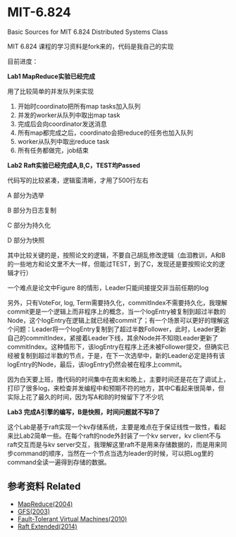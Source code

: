 # MIT-6.824
Basic Sources for MIT 6.824 Distributed Systems Class

MIT 6.824 课程的学习资料是fork来的，代码是我自己的实现

目前进度：


**Lab1 MapReduce实验已经完成**


用了比较简单的并发队列来实现
1. 开始时coordinato把所有map tasks加入队列
2. 并发的worker从队列中取出map task
3. 完成后会向coordinator发送消息
4. 所有map都完成之后，coordinato会把reduce的任务也加入队列
5. worker从队列中取出reduce task
6. 所有任务都做完，job结束


**Lab2 Raft实验已经完成A,B,C，TEST均Passed**


代码写的比较紧凑，逻辑蛮清晰，才用了500行左右


A 部分为选举


B 部分为日志复制


C 部分为持久化


D 部分为快照


其中比较关键的是，按照论文的逻辑，不要自己胡乱修改逻辑（血泪教训，A和B的一些地方和论文里不大一样，但能过TEST，到了C，发现还是要按照论文的逻辑才行）


一个难点是论文中Figure 8的情形，Leader只能间接提交非当前任期的log


另外，只有VoteFor, log, Term需要持久化，commitIndex不需要持久化，我理解commit更是一个逻辑上而非程序上的概念，当一个logEntry被复制到超过半数的Node，这个logEntry在逻辑上就已经被commit了；有一个场景可以更好的理解这个问题：Leader将一个logEntry复制到了超过半数Follower，此时，Leader更新自己的commitIndex，紧接着Leader下线，其余Node并不知晓Leader更新了commitIndex。这种情形下，该logEntry在程序上还未被Follower提交，但确实已经被复制到超过半数的节点，于是，在下一次选举中，新的Leader必定是持有该logEntry的Node，最后，该logEntry仍然会被在程序上commit。


因为白天要上班，撸代码的时间集中在周末和晚上，主要时间还是花在了调试上，打印了很多log，来检查并发编程中和预期不符的地方，其中C看起来很简单，但实际上花了最久的时间，因为写A和B的时候留下了不少坑


**Lab3 完成A引擎的编写，B是快照，时间问题就不写B了**


这个Lab是基于raft实现一个kv存储系统，主要是难点在于保证线性一致性，看起来比Lab2简单一些。在每个raft的node外封装了一个kv server，kv client不与raft交互而是与kv server交互，我理解这里raft不是用来存储数据的，而是用来同步command的顺序，当然在一个节点当选为leader的时候，可以把Log里的command全读一遍得到存储的数据。


## 参考资料 Related

- [MapReduce(2004)](https://pdos.csail.mit.edu/6.824/papers/mapreduce.pdf)
- [GFS(2003)](https://static.googleusercontent.com/media/research.google.com/zh-CN//archive/gfs-sosp2003.pdf)
- [Fault-Tolerant Virtual Machines(2010)](https://pdos.csail.mit.edu/6.824/papers/vm-ft.pdf)
- [Raft Extended(2014)](https://pdos.csail.mit.edu/6.824/papers/raft-extended.pdf)


